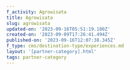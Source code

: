 ```yaml
---
f_activity: Agrowisata
title: Agrowisata
slug: agrowisata
updated-on: '2023-09-16T05:51:19.180Z'
created-on: '2023-09-09T17:26:41.494Z'
published-on: '2023-09-16T12:07:38.345Z'
f_type: cms/destination-type/experiences.md
layout: '[partner-category].html'
tags: partner-category
---
```



